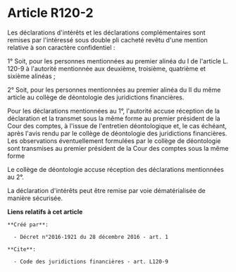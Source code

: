 # Article R120-2

Les déclarations d'intérêts et les déclarations complémentaires sont remises par l'intéressé sous double pli cacheté revêtu
d'une mention relative à son caractère confidentiel : 

1° Soit, pour les personnes mentionnées au premier alinéa du I de l'article L. 120-9 à l'autorité mentionnée aux deuxième,
troisième, quatrième et sixième alinéas ; 

2° Soit, pour les personnes mentionnées au premier alinéa du II du même article au collège de déontologie des juridictions
financières. 

Pour les déclarations mentionnées au 1°, l'autorité accuse réception de la déclaration et la transmet sous la même forme au
premier président de la Cour des comptes, à l'issue de l'entretien déontologique et, le cas échéant, après l'avis rendu par
le collège de déontologie des juridictions financières. Les observations éventuellement formulées par le collège de
déontologie sont transmises au premier président de la Cour des comptes sous la même forme 

Le collège de déontologie accuse réception des déclarations mentionnées au 2°. 

La déclaration d'intérêts peut être remise par voie dématérialisée de manière sécurisée.

**Liens relatifs à cet article**

	**Créé par**:

	  - Décret n°2016-1921 du 28 décembre 2016 - art. 1

	**Cite**:

	  - Code des juridictions financières - art. L120-9
